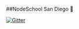 ##NodeSchool San Diego :school:

[![Gitter](https://badges.gitter.im/nodeschool/sandiego.svg)](https://gitter.im/nodeschool/sandiego?utm_source=badge&utm_medium=badge&utm_campaign=pr-badge)